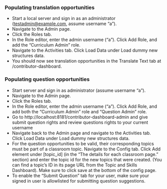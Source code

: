 ### Populating translation opportunities
- Start a local server and sign in as an administrator (testadmin@example.com, assume username “a”).
- Navigate to the Admin page.
- Click the Roles tab.
- In the Role editor, enter the admin username (“a”). Click Add Role, and add the “Curriculum Admin” role.
- Navigate to the Activities tab. Click Load Data under Load dummy new structures data.
- You should now see translation opportunities in the Translate Text tab at /contributor-dashboard.


### Populating question opportunities
- Start server and sign in as administrator (assume username “a”).
- Navigate to the Admin page.
- Click the Roles tab.
- In the Role editor, enter the admin username (“a”). Click Add Role, and add both the “Curriculum Admin” role and “Question Admin” role.
- Go to http://localhost:8181/contributor-dashboard-admin and give submit question rights and review questions rights to your current username
- Navigate back to the Admin page and navigate to the Activities tab. Click Load Data under Load dummy new structures data.
- For the question opportunities to be valid, their corresponding topics must be part of a classroom topic. Navigate to the Config tab. Click Add element under [topic_id] (in the “The details for each classroom page.” section) and enter the topic id for the new topics that were created. (You can find a topic’s ID in its page URL from the Topic and Skills Dashboard). Make sure to click save at the bottom of the config page.
- To enable the “Submit Question” tab for your user, make sure your signed in user is allowlisted for submitting question suggestions.
